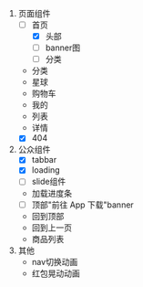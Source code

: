 1. 页面组件
   - [ ] 首页
     - [x] 头部
     - [ ] banner图
     - [ ] 分类
   - 分类
   - 星球
   - 购物车
   - 我的
   - 列表
   - 详情
   - [x] 404
2. 公众组件
   - [x] tabbar
   - [x] loading
   - [ ] slide组件
   - 加载进度条
   - [ ] 顶部"前往 App 下载"banner
   - 回到顶部
   - 回到上一页
   - 商品列表
3. 其他
   - nav切换动画
   - 红包晃动动画

